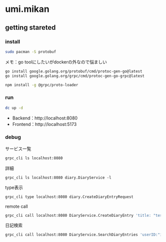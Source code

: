 # umi.mikan

## getting stareted

### install

```bash
sudo pacman -S protobuf
```

メモ：go toolにしたいがdockerの外なので悩ましい

```bash
go install google.golang.org/protobuf/cmd/protoc-gen-go@latest
go install google.golang.org/grpc/cmd/protoc-gen-go-grpc@latest
```

```bash
npm install -g @grpc/proto-loader
```

### run

```bash
dc up -d
```

- Backend：http://localhost:8080
- Frontend：http://localhost:5173

### debug

サービス一覧

```bash
grpc_cli ls localhost:8080
```

詳細

```basrh
grpc_cli ls localhost:8080 diary.DiaryService -l
```

type表示

```bash
grpc_cli type localhost:8080 diary.CreateDiaryEntryRequest
```

remote call

```bash
grpc_cli call localhost:8080 DiaryService.CreateDiaryEntry 'title: "test",content:"test"'
```

日記検索

```bash
grpc_cli call localhost:8080 DiaryService.SearchDiaryEntries 'userID:"id" keyword:"%日記%"'
```
